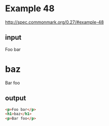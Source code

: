 # Example 48

http://spec.commonmark.org/0.27/#example-48

## input

Foo bar
# baz
Bar foo

## output

```html
<p>Foo bar</p>
<h1>baz</h1>
<p>Bar foo</p>
```
